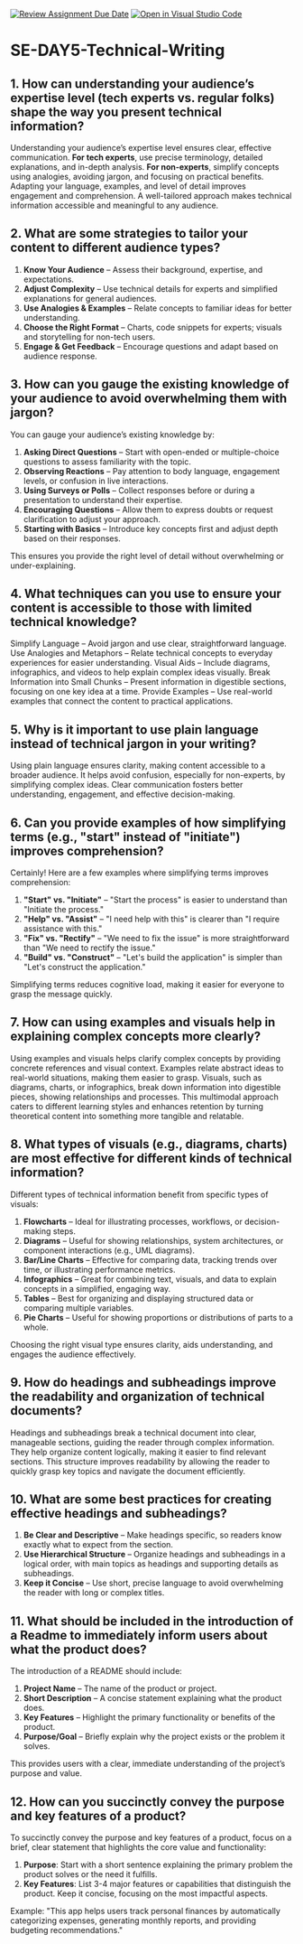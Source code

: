 [![Review Assignment Due Date](https://classroom.github.com/assets/deadline-readme-button-22041afd0340ce965d47ae6ef1cefeee28c7c493a6346c4f15d667ab976d596c.svg)](https://classroom.github.com/a/zsAR-pyY)
[![Open in Visual Studio Code](https://classroom.github.com/assets/open-in-vscode-2e0aaae1b6195c2367325f4f02e2d04e9abb55f0b24a779b69b11b9e10269abc.svg)](https://classroom.github.com/online_ide?assignment_repo_id=18523832&assignment_repo_type=AssignmentRepo)
# SE-DAY5-Technical-Writing
## 1. How can understanding your audience’s expertise level (tech experts vs. regular folks) shape the way you present technical information?
Understanding your audience’s expertise level ensures clear, effective communication. **For tech experts**, use precise terminology, detailed explanations, and in-depth analysis. **For non-experts**, simplify concepts using analogies, avoiding jargon, and focusing on practical benefits. Adapting your language, examples, and level of detail improves engagement and comprehension. A well-tailored approach makes technical information accessible and meaningful to any audience.
## 2. What are some strategies to tailor your content to different audience types?
1. **Know Your Audience** – Assess their background, expertise, and expectations.  
2. **Adjust Complexity** – Use technical details for experts and simplified explanations for general audiences.  
3. **Use Analogies & Examples** – Relate concepts to familiar ideas for better understanding.  
4. **Choose the Right Format** – Charts, code snippets for experts; visuals and storytelling for non-tech users.  
5. **Engage & Get Feedback** – Encourage questions and adapt based on audience response.
## 3. How can you gauge the existing knowledge of your audience to avoid overwhelming them with jargon?
You can gauge your audience’s existing knowledge by:  

1. **Asking Direct Questions** – Start with open-ended or multiple-choice questions to assess familiarity with the topic.  
2. **Observing Reactions** – Pay attention to body language, engagement levels, or confusion in live interactions.  
3. **Using Surveys or Polls** – Collect responses before or during a presentation to understand their expertise.  
4. **Encouraging Questions** – Allow them to express doubts or request clarification to adjust your approach.  
5. **Starting with Basics** – Introduce key concepts first and adjust depth based on their responses.  

This ensures you provide the right level of detail without overwhelming or under-explaining.
## 4. What techniques can you use to ensure your content is accessible to those with limited technical knowledge?
Simplify Language – Avoid jargon and use clear, straightforward language.
Use Analogies and Metaphors – Relate technical concepts to everyday experiences for easier understanding.
Visual Aids – Include diagrams, infographics, and videos to help explain complex ideas visually.
Break Information into Small Chunks – Present information in digestible sections, focusing on one key idea at a time.
Provide Examples – Use real-world examples that connect the content to practical applications.
## 5. Why is it important to use plain language instead of technical jargon in your writing?
Using plain language ensures clarity, making content accessible to a broader audience. It helps avoid confusion, especially for non-experts, by simplifying complex ideas. Clear communication fosters better understanding, engagement, and effective decision-making.
## 6. Can you provide examples of how simplifying terms (e.g., "start" instead of "initiate") improves comprehension?
Certainly! Here are a few examples where simplifying terms improves comprehension:

1. **"Start" vs. "Initiate"** – "Start the process" is easier to understand than "Initiate the process."
2. **"Help" vs. "Assist"** – "I need help with this" is clearer than "I require assistance with this."
3. **"Fix" vs. "Rectify"** – "We need to fix the issue" is more straightforward than "We need to rectify the issue."
4. **"Build" vs. "Construct"** – "Let's build the application" is simpler than "Let's construct the application."

Simplifying terms reduces cognitive load, making it easier for everyone to grasp the message quickly.
## 7. How can using examples and visuals help in explaining complex concepts more clearly?
Using examples and visuals helps clarify complex concepts by providing concrete references and visual context. Examples relate abstract ideas to real-world situations, making them easier to grasp. Visuals, such as diagrams, charts, or infographics, break down information into digestible pieces, showing relationships and processes. This multimodal approach caters to different learning styles and enhances retention by turning theoretical content into something more tangible and relatable.
## 8. What types of visuals (e.g., diagrams, charts) are most effective for different kinds of technical information?
Different types of technical information benefit from specific types of visuals:

1. **Flowcharts** – Ideal for illustrating processes, workflows, or decision-making steps.  
2. **Diagrams** – Useful for showing relationships, system architectures, or component interactions (e.g., UML diagrams).  
3. **Bar/Line Charts** – Effective for comparing data, tracking trends over time, or illustrating performance metrics.  
4. **Infographics** – Great for combining text, visuals, and data to explain concepts in a simplified, engaging way.  
5. **Tables** – Best for organizing and displaying structured data or comparing multiple variables.  
6. **Pie Charts** – Useful for showing proportions or distributions of parts to a whole.  

Choosing the right visual type ensures clarity, aids understanding, and engages the audience effectively.
## 9. How do headings and subheadings improve the readability and organization of technical documents?
Headings and subheadings break a technical document into clear, manageable sections, guiding the reader through complex information. They help organize content logically, making it easier to find relevant sections. This structure improves readability by allowing the reader to quickly grasp key topics and navigate the document efficiently.
## 10. What are some best practices for creating effective headings and subheadings?
1. **Be Clear and Descriptive** – Make headings specific, so readers know exactly what to expect from the section.  
2. **Use Hierarchical Structure** – Organize headings and subheadings in a logical order, with main topics as headings and supporting details as subheadings.  
3. **Keep it Concise** – Use short, precise language to avoid overwhelming the reader with long or complex titles.
## 11. What should be included in the introduction of a Readme to immediately inform users about what the product does?
The introduction of a README should include:  

1. **Project Name** – The name of the product or project.  
2. **Short Description** – A concise statement explaining what the product does.  
3. **Key Features** – Highlight the primary functionality or benefits of the product.  
4. **Purpose/Goal** – Briefly explain why the project exists or the problem it solves.  

This provides users with a clear, immediate understanding of the project’s purpose and value.
## 12. How can you succinctly convey the purpose and key features of a product?
To succinctly convey the purpose and key features of a product, focus on a brief, clear statement that highlights the core value and functionality:

1. **Purpose**: Start with a short sentence explaining the primary problem the product solves or the need it fulfills.  
2. **Key Features**: List 3-4 major features or capabilities that distinguish the product. Keep it concise, focusing on the most impactful aspects.  

Example: "This app helps users track personal finances by automatically categorizing expenses, generating monthly reports, and providing budgeting recommendations."
